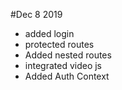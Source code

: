 #Dec 8 2019
- added login
- protected routes
- Added nested routes
- integrated video js
- Added Auth Context